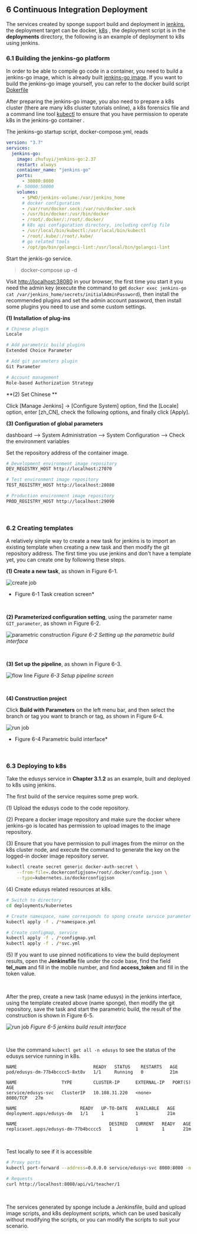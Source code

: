 
## 6 Continuous Integration Deployment

The services created by sponge support build and deployment in [jenkins](https://www.jenkins.io/doc/), the deployment target can be docker, [k8s](https://kubernetes.io/docs/home/) , the deployment script is in the **deployments** directory, the following is an example of deployment to k8s using jenkins.

### 6.1 Building the jenkins-go platform

In order to be able to compile go code in a container, you need to build a jenkins-go image, which is already built [jenkins-go image](https://hub.docker.com/r/zhufuyi/jenkins-go/tags). If you want to build the jenkins-go image yourself, you can refer to the docker build script [Dokerfile](https://github.com/zhufuyi/sponge/blob/main/test/server/jenkins/Dockerfile)

After preparing the jenkins-go image, you also need to prepare a k8s cluster (there are many k8s cluster tutorials online), a k8s forensics file and a command line tool [kubectl](https://kubernetes.io/zh-cn/docs/tasks/tools/#kubectl) to ensure that you have permission to operate k8s in the jenkins-go container .

The jenkins-go startup script, docker-compose.yml, reads

```yaml
version: "3.7"
services:
  jenkins-go:
    image: zhufuyi/jenkins-go:2.37
    restart: always
    container_name: "jenkins-go"
    ports:
      - 38080:8080
    #- 50000:50000
    volumes:
      - $PWD/jenkins-volume:/var/jenkins_home
      # docker configuration
      - /var/run/docker.sock:/var/run/docker.sock
      - /usr/bin/docker:/usr/bin/docker
      - /root/.docker/:/root/.docker/
      # k8s api configuration directory, including config file
      - /usr/local/bin/kubectl:/usr/local/bin/kubectl
      - /root/.kube/:/root/.kube/
      # go related tools
      - /opt/go/bin/golangci-lint:/usr/local/bin/golangci-lint
```

Start the jenkis-go service.

> docker-compose up -d

Visit [http://localhost:38080](http://localhost:38080) in your browser, the first time you start it you need the admin key (execute the command to get `docker exec jenkins-go cat /var/jenkins_home/secrets/initialAdminPassword`), then install the recommended plugins and set the admin account password, then install some plugins you need to use and some custom settings.

**(1) Installation of plug-ins**

```bash
# Chinese plugin
Locale

# Add parametric build plugins
Extended Choice Parameter

# Add git parameters plugin
Git Parameter

# Account management
Role-based Authorization Strategy
```

**(2) Set Chinese **


Click [Manage Jenkins] -> [Configure System] option, find the [Locale] option, enter [zh_CN], check the following options, and finally click [Apply].


**(3) Configuration of global parameters**

dashboard --> System Administration --> System Configuration --> Check the environment variables

Set the repository address of the container image.

```bash
# Development environment image repository
DEV_REGISTRY_HOST http://localhost:27070

# Test environment image repository
TEST_REGISTRY_HOST http://localhost:28080

# Production environment image repository
PROD_REGISTRY_HOST http://localhost:29090
```

<br>

### 6.2 Creating templates

A relatively simple way to create a new task for jenkins is to import an existing template when creating a new task and then modify the git repository address. The first time you use jenkins and don't have a template yet, you can create one by following these steps.

**(1) Create a new task**, as shown in Figure 6-1.

![create job](https://raw.githubusercontent.com/zhufuyi/sponge/main/assets/createJob.jpg)
* Figure 6-1 Task creation screen*

<br>

**(2) Parameterized configuration setting**, using the parameter name `GIT_parameter`, as shown in Figure 6-2.

![parametric construction](https://raw.githubusercontent.com/zhufuyi/sponge/main/assets/paramSetting.jpg)
*Figure 6-2 Setting up the parametric build interface*

<br>

**(3) Set up the pipeline**, as shown in Figure 6-3.

![flow line](https://raw.githubusercontent.com/zhufuyi/sponge/main/assets/pipelineSetting.jpg)
*Figure 6-3 Setup pipeline screen*

<br>

**(4) Construction project**

Click **Build with Parameters** on the left menu bar, and then select the branch or tag you want to branch or tag, as shown in Figure 6-4.

![run job](https://raw.githubusercontent.com/zhufuyi/sponge/main/assets/building.jpg)
* Figure 6-4 Parametric build interface*

<br>

### 6.3 Deploying to k8s

Take the edusys service in **Chapter 3.1.2** as an example, built and deployed to k8s using jenkins.

The first build of the service requires some prep work.

(1) Upload the edusys code to the code repository.

(2) Prepare a docker image repository and make sure the docker where jenkins-go is located has permission to upload images to the image repository.

(3) Ensure that you have permission to pull images from the mirror on the k8s cluster node, and execute the command to generate the key on the logged-in docker image repository server.

```bash
kubectl create secret generic docker-auth-secret \
    --from-file=.dockerconfigjson=/root/.docker/config.json \
    --type=kubernetes.io/dockerconfigjson
```

(4) Create edusys related resources at k8s.

```bash
# Switch to directory
cd deployments/kubernetes

# Create namespace, name corresponds to spong create service parameter project-name
kubectl apply -f . /*namespace.yml

# Create configmap, service
kubectl apply -f . /*configmap.yml
kubectl apply -f . /*svc.yml
```

(5) If you want to use pinned notifications to view the build deployment results, open the **Jenkinsfile** file under the code base, find the field **tel_num** and fill in the mobile number, and find **access_token** and fill in the token value.

<br>

After the prep, create a new task (name edusys) in the jenkins interface, using the template created above (name sponge), then modify the git repository, save the task and start the parametric build, the result of the construction is shown in Figure 6-5.

![run job](https://raw.githubusercontent.com/zhufuyi/sponge/main/assets/jenkins-build.jpg)
*Figure 6-5 jenkins build result interface*

<br>

Use the command `kubectl get all -n edusys` to see the status of the edusys service running in k8s.

```
NAME                             READY   STATUS    RESTARTS   AGE
pod/edusys-dm-77b4bcccc5-8xt8v   1/1     Running   0          21m

NAME                 TYPE        CLUSTER-IP      EXTERNAL-IP   PORT(S)    AGE
service/edusys-svc   ClusterIP   10.108.31.220   <none>        8080/TCP   27m

NAME                        READY   UP-TO-DATE   AVAILABLE   AGE
deployment.apps/edusys-dm   1/1     1            1           21m

NAME                                   DESIRED   CURRENT   READY   AGE
replicaset.apps/edusys-dm-77b4bcccc5   1         1         1       21m
```

<br>

Test locally to see if it is accessible

```bash
# Proxy ports
kubectl port-forward --address=0.0.0.0 service/edusys-svc 8080:8080 -n edusys

# Requests
curl http://localhost:8080/api/v1/teacher/1
```

<br>

The services generated by sponge include a Jenkinsfile, build and upload image scripts, and k8s deployment scripts, which can be used basically without modifying the scripts, or you can modify the scripts to suit your scenario.

<br><br>
